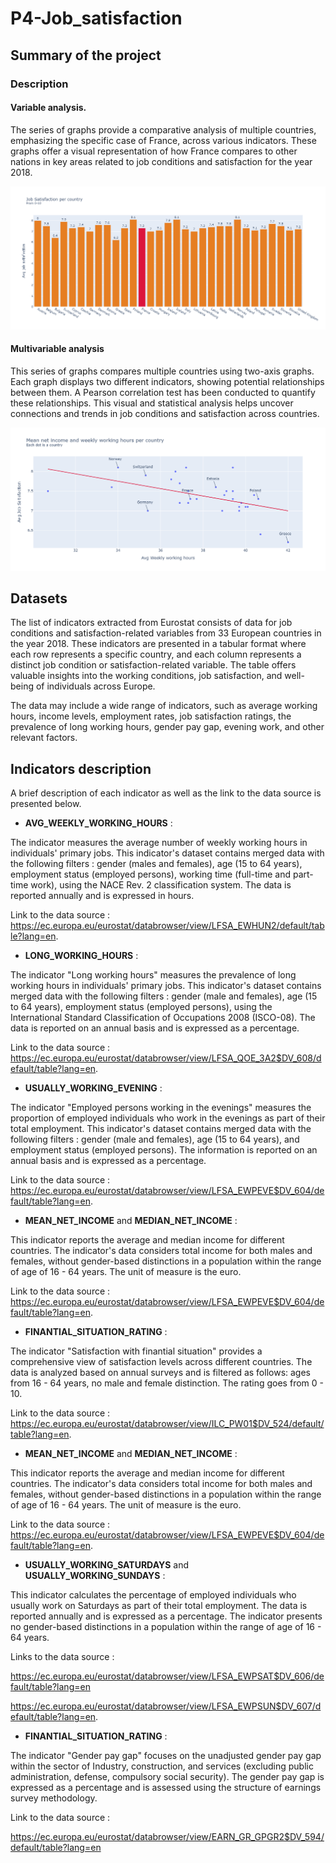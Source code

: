 # P4-Job_satisfaction
## Summary of the project

### Description

#### Variable analysis.  

The series of graphs provide a comparative analysis of multiple countries, emphasizing the specific case of France, across various indicators. These graphs offer a visual representation of how France compares to other nations in key areas related to job conditions and satisfaction for the year 2018.  


![indicators](https://github.com/OsvaldoValdivia/P4-Job_satisfaction/blob/main/Images/indicators.gif)




#### Multivariable analysis

This series of graphs compares multiple countries using two-axis graphs. Each graph displays two different indicators, showing potential relationships between them. A Pearson correlation test has been conducted to quantify these relationships. This visual and statistical analysis helps uncover connections and trends in job conditions and satisfaction across countries.  


![multivariables_analysis](https://github.com/OsvaldoValdivia/P4-Job_satisfaction/blob/main/Images/multivariables_analysis.gif)


## Datasets

The list of indicators extracted from Eurostat consists of data for job conditions and satisfaction-related variables from 33 European countries in the year 2018. These indicators are presented in a tabular format where each row represents a specific country, and each column represents a distinct job condition or satisfaction-related variable. The table offers valuable insights into the working conditions, job satisfaction, and well-being of individuals across Europe.

The data may include a wide range of indicators, such as average working hours, income levels, employment rates, job satisfaction ratings, the prevalence of long working hours, gender pay gap, evening work, and other relevant factors.


## Indicators description
 

A brief description of each indicator as well as the link to the data source is presented below. 

  

-  **AVG_WEEKLY_WORKING_HOURS** :

The indicator measures the average number of weekly working hours in individuals' primary jobs. This indicator's dataset contains merged data with the following filters : gender (males and females), age (15 to 64 years), employment status (employed persons), working time (full-time and part-time work), using the NACE Rev. 2 classification system. The data is reported annually and is expressed in hours.

Link to the data source : 
https://ec.europa.eu/eurostat/databrowser/view/LFSA_EWHUN2/default/table?lang=en.  




-  **LONG_WORKING_HOURS** :

The indicator "Long working hours" measures the prevalence of long working hours in individuals' primary jobs. This indicator's dataset contains merged data with the following filters :  gender (male and females), age (15 to 64 years), employment status (employed persons), using the International Standard Classification of Occupations 2008 (ISCO-08). The data is reported on an annual basis and is expressed as a percentage.

Link to the data source : 
https://ec.europa.eu/eurostat/databrowser/view/LFSA_QOE_3A2$DV_608/default/table?lang=en.  




-  **USUALLY_WORKING_EVENING** :

The indicator "Employed persons working in the evenings" measures the proportion of employed individuals who work in the evenings as part of their total employment. This indicator's dataset contains merged data with the following filters : gender (male and females), age (15 to 64 years), and employment status (employed persons). The information is reported on an annual basis and is expressed as a percentage.

Link to the data source : 
https://ec.europa.eu/eurostat/databrowser/view/LFSA_EWPEVE$DV_604/default/table?lang=en.  




-  **MEAN_NET_INCOME** and **MEDIAN_NET_INCOME** :

This indicator reports the average and median income for different countries.  The indicator's data considers total income for both males and females, without gender-based distinctions in a population within the range of age of 16 - 64 years. The unit of measure is the euro.


Link to the data source : 
https://ec.europa.eu/eurostat/databrowser/view/LFSA_EWPEVE$DV_604/default/table?lang=en.  




-  **FINANTIAL_SITUATION_RATING** :

The indicator "Satisfaction with finantial situation" provides a comprehensive view of satisfaction levels across different countries. The data is analyzed based on annual surveys and is filtered as follows: ages from 16 - 64 years, no male and female distinction. The rating goes from 0 - 10.


Link to the data source : 
https://ec.europa.eu/eurostat/databrowser/view/ILC_PW01$DV_524/default/table?lang=en.  




-  **MEAN_NET_INCOME** and **MEDIAN_NET_INCOME** :

This indicator reports the average and median income for different countries.  The indicator's data considers total income for both males and females, without gender-based distinctions in a population within the range of age of 16 - 64 years. The unit of measure is the euro.


Link to the data source : 
https://ec.europa.eu/eurostat/databrowser/view/LFSA_EWPEVE$DV_604/default/table?lang=en.  




-  **USUALLY_WORKING_SATURDAYS** and **USUALLY_WORKING_SUNDAYS** :

This indicator calculates the percentage of employed individuals who usually work on Saturdays as part of their total employment. The data is reported annually and is expressed as a percentage. The indicator presents no gender-based distinctions in a population within the range of age of 16 - 64 years.


Links to the data source : 

https://ec.europa.eu/eurostat/databrowser/view/LFSA_EWPSAT$DV_606/default/table?lang=en

https://ec.europa.eu/eurostat/databrowser/view/LFSA_EWPSUN$DV_607/default/table?lang=en.  




-  **FINANTIAL_SITUATION_RATING** :

The indicator "Gender pay gap" focuses on the unadjusted gender pay gap within the sector of Industry, construction, and services (excluding public administration, defense, compulsory social security). The gender pay gap is expressed as a percentage and is assessed using the structure of earnings survey methodology.

Link to the data source : 

https://ec.europa.eu/eurostat/databrowser/view/EARN_GR_GPGR2$DV_594/default/table?lang=en


